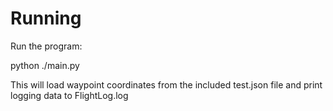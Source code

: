 # Running
Run the program:

python ./main.py

This will load waypoint coordinates from the included test.json file and print logging data to FlightLog.log
